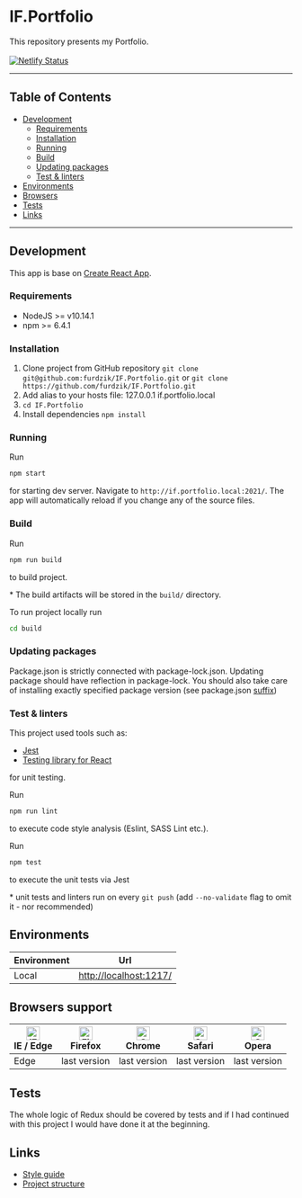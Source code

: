 # IF.Portfolio

This repository presents my Portfolio.
<br /><br />
[![Netlify Status](https://api.netlify.com/api/v1/badges/35baf156-9c41-43c0-a428-531a51e2a594/deploy-status)](https://app.netlify.com/sites/if-furdzik-portfolio/deploys)

---

## Table of Contents

- [Development](#development)
  - [Requirements](#requirements)
  - [Installation](#installation)
  - [Running](#running)
  - [Build](#build)
  - [Updating packages](#updating-packages)
  - [Test & linters](#test--linters)
- [Environments](#environments)
- [Browsers](#browsers-support)
- [Tests](#tests)
- [Links](#links)

---

## Development

This app is base on [Create React App](https://create-react-app.dev/).

### Requirements

- NodeJS >= v10.14.1
- npm >= 6.4.1

### Installation

1. Clone project from GitHub repository `git clone git@github.com:furdzik/IF.Portfolio.git` or `git clone https://github.com/furdzik/IF.Portfolio.git`
2. Add alias to your hosts file: 127.0.0.1 if.portfolio.local
3. `cd IF.Portfolio`
4. Install dependencies `npm install`

### Running

Run

```sh
npm start
```

for starting dev server. Navigate to `http://if.portfolio.local:2021/`. The app will automatically reload if you change any of the source files.

### Build

Run

```sh
npm run build
```

to build project.

\* The build artifacts will be stored in the `build/` directory.

To run project locally run

```sh
cd build
```

### Updating packages

Package.json is strictly connected with package-lock.json. Updating package should have reflection in package-lock. You should also take care of installing exactly specified package version (see package.json [suffix](https://docs.npmjs.com/files/package.json#dependencies))

### Test & linters

This project used tools such as:

- [Jest](https://jestjs.io/)
- [Testing library for React](https://testing-library.com/docs/react-testing-library/intro/)

for unit testing.

Run

```sh
npm run lint
```

to execute code style analysis (Eslint, SASS Lint etc.).

Run

```sh
npm test
```

to execute the unit tests via Jest

\* unit tests and linters run on every `git push` (add `--no-validate` flag to omit it - nor recommended)

## Environments

| Environment | Url                                                                      |
|-------------|--------------------------------------------------------------------------|
| Local       | [http://localhost:1217/](http://localhost:1217/) |


## Browsers support

| [<img src="https://raw.githubusercontent.com/alrra/browser-logos/master/src/edge/edge_48x48.png" alt="IE / Edge" width="24px" height="24px" />](http://godban.github.io/browsers-support-badges/)</br>IE / Edge | [<img src="https://raw.githubusercontent.com/alrra/browser-logos/master/src/firefox/firefox_48x48.png" alt="Firefox" width="24px" height="24px" />](http://godban.github.io/browsers-support-badges/)</br>Firefox | [<img src="https://raw.githubusercontent.com/alrra/browser-logos/master/src/chrome/chrome_48x48.png" alt="Chrome" width="24px" height="24px" />](http://godban.github.io/browsers-support-badges/)</br>Chrome | [<img src="https://raw.githubusercontent.com/alrra/browser-logos/master/src/safari/safari_48x48.png" alt="Safari" width="24px" height="24px" />](http://godban.github.io/browsers-support-badges/)</br>Safari | [<img src="https://raw.githubusercontent.com/alrra/browser-logos/master/src/opera/opera_48x48.png" alt="Opera" width="24px" height="24px" />](http://godban.github.io/browsers-support-badges/)</br>Opera |
| --------- | --------- | --------- | --------- | --------- |
| Edge| last version| last version| last version| last version

## Tests

The whole logic of Redux should be covered by tests and if I had continued with this project I would have done it at the beginning.

## Links

- [Style guide](docs/STYLEGUIDE.md)
- [Project structure](docs/PROJECT_STRUCTURE.md)
